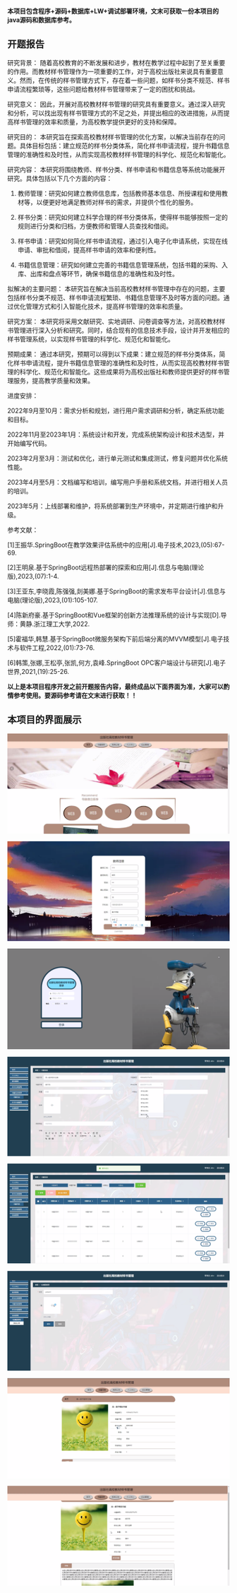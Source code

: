 ****本项目包含程序+源码+数据库+LW+调试部署环境，文末可获取一份本项目的java源码和数据库参考。****

## ******开题报告******

研究背景：
随着高校教育的不断发展和进步，教材在教学过程中起到了至关重要的作用。而教材样书管理作为一项重要的工作，对于高校出版社来说具有重要意义。然而，在传统的样书管理方式下，存在着一些问题，如样书分类不规范、样书申请流程繁琐等，这些问题给教材样书管理带来了一定的困扰和挑战。

研究意义：
因此，开展对高校教材样书管理的研究具有重要意义。通过深入研究和分析，可以找出现有样书管理方式的不足之处，并提出相应的改进措施，从而提高样书管理的效率和质量，为高校教学提供更好的支持和保障。

研究目的：
本研究旨在探索高校教材样书管理的优化方案，以解决当前存在的问题。具体目标包括：建立规范的样书分类体系，简化样书申请流程，提升书籍信息管理的准确性和及时性，从而实现高校教材样书管理的科学化、规范化和智能化。

研究内容： 本研究将围绕教师、样书分类、样书申请和书籍信息等系统功能展开研究。具体包括以下几个方面的内容：

  1. 教师管理：研究如何建立教师信息库，包括教师基本信息、所授课程和使用教材等，以便更好地满足教师对样书的需求，并提供个性化的服务。

  2. 样书分类：研究如何建立科学合理的样书分类体系，使得样书能够按照一定的规则进行分类和归档，方便教师和管理人员查找和借阅。

  3. 样书申请：研究如何简化样书申请流程，通过引入电子化申请系统，实现在线申请、审批和借阅，提高样书申请的效率和便利性。

  4. 书籍信息管理：研究如何建立完善的书籍信息管理系统，包括书籍的采购、入库、出库和盘点等环节，确保书籍信息的准确性和及时性。

拟解决的主要问题：
本研究旨在解决当前高校教材样书管理中存在的问题，主要包括样书分类不规范、样书申请流程繁琐、书籍信息管理不及时等方面的问题。通过优化管理方式和引入智能化技术，提高样书管理的效率和质量。

研究方案：
本研究将采用文献研究、实地调研、问卷调查等方法，对高校教材样书管理进行深入分析和研究。同时，结合现有的信息技术手段，设计并开发相应的样书管理系统，以实现样书管理的科学化、规范化和智能化。

预期成果：
通过本研究，预期可以得到以下成果：建立规范的样书分类体系，简化样书申请流程，提升书籍信息管理的准确性和及时性，从而实现高校教材样书管理的科学化、规范化和智能化。这些成果将为高校出版社和教师提供更好的样书管理服务，提高教学质量和效果。

进度安排：

2022年9月至10月：需求分析和规划，进行用户需求调研和分析，确定系统功能和目标。

2022年11月至2023年1月：系统设计和开发，完成系统架构设计和技术选型，并开始编写代码。

2023年2月至3月：测试和优化，进行单元测试和集成测试，修复问题并优化系统性能。

2023年4月至5月：文档编写和培训，编写用户手册和系统文档，并进行相关人员的培训。

2023年5月：上线部署和维护，将系统部署到生产环境中，并定期进行维护和升级。

参考文献：

[1]王振华.SpringBoot在教学效果评估系统中的应用[J].电子技术,2023,(05):67-69.

[2]王明泉.基于SpringBoot远程热部署的探索和应用[J].信息与电脑(理论版),2023,(07):1-4.

[3]王亚东,李晓霞,陈强强,剡美娜.基于SpringBoot的需求发布平台设计[J].信息与电脑(理论版),2023,(01):105-107.

[4]陈新府豪.基于SpringBoot和Vue框架的创新方法推理系统的设计与实现[D].导师：黄静.浙江理工大学,2022.

[5]霍福华,韩慧.基于SpringBoot微服务架构下前后端分离的MVVM模型[J].电子技术与软件工程,2022,(01):73-76.

[6]韩策,张娜,王松亭,张凯,何方,袁峰.SpringBoot OPC客户端设计与研究[J].电子世界,2021,(19):25-26.

****以上是本项目程序开发之前开题报告内容，最终成品以下面界面为准，大家可以酌情参考使用。要源码参考请在文末进行获取！！****

## ******本项目的界面展示******

![](./res/c830f8dd34fa445c80285858b2e47952.png)

![](./res/bff4099ffa5e4a168fd98050d55ec4ed.png)

![](./res/b836ef0c1e5b456a811d8f210007b8b2.png)

![](./res/10ed5b8679784868bea33793248a0b6c.png)

![](./res/bda6ea9b70724d24bb08bc12f51eec1d.png)

![](./res/ad3190cf1f98437e8c7835b040b91f30.png)

![](./res/975d576c12eb473487941050c6676d73.png)

![](./res/7a5d469c32e04f54a74ccc9281886195.png)


